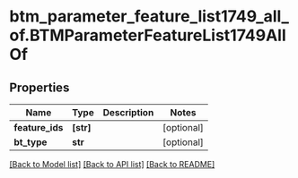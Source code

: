 # btm_parameter_feature_list1749_all_of.BTMParameterFeatureList1749AllOf

## Properties
Name | Type | Description | Notes
------------ | ------------- | ------------- | -------------
**feature_ids** | **[str]** |  | [optional] 
**bt_type** | **str** |  | [optional] 

[[Back to Model list]](../README.md#documentation-for-models) [[Back to API list]](../README.md#documentation-for-api-endpoints) [[Back to README]](../README.md)


